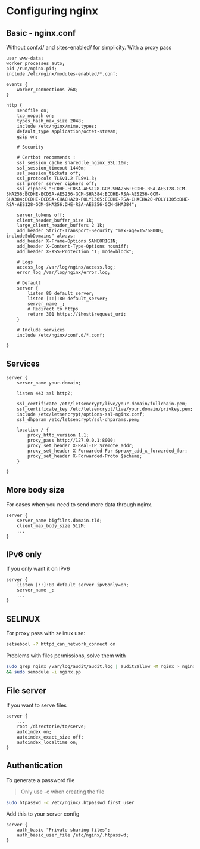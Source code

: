 # Configuring nginx

## Basic - nginx.conf

Without conf.d/ and sites-enabled/ for simplicity. With a proxy pass

```nginx
user www-data;
worker_processes auto;
pid /run/nginx.pid;
include /etc/nginx/modules-enabled/*.conf;

events {
    worker_connections 768;
}

http {
    sendfile on;
    tcp_nopush on;
    types_hash_max_size 2048;
    include /etc/nginx/mime.types;
    default_type application/octet-stream;
    gzip on;

    # Security

    # Certbot recommends : 
    ssl_session_cache shared:le_nginx_SSL:10m;
    ssl_session_timeout 1440m;
    ssl_session_tickets off;
    ssl_protocols TLSv1.2 TLSv1.3;
    ssl_prefer_server_ciphers off;
    ssl_ciphers "ECDHE-ECDSA-AES128-GCM-SHA256:ECDHE-RSA-AES128-GCM-SHA256:ECDHE-ECDSA-AES256-GCM-SHA384:ECDHE-RSA-AES256-GCM-SHA384:ECDHE-ECDSA-CHACHA20-POLY1305:ECDHE-RSA-CHACHA20-POLY1305:DHE-RSA-AES128-GCM-SHA256:DHE-RSA-AES256-GCM-SHA384";

    server_tokens off;
    client_header_buffer_size 1k;
    large_client_header_buffers 2 1k;
    add_header Strict-Transport-Security "max-age=15768000; includeSubDomains" always;
    add_header X-Frame-Options SAMEORIGIN;
    add_header X-Content-Type-Options nosniff;
    add_header X-XSS-Protection "1; mode=block";

    # Logs
    access_log /var/log/nginx/access.log;
    error_log /var/log/nginx/error.log;

    # Default
    server {
        listen 80 default_server;
        listen [::]:80 default_server;
        server_name _;
        # Redirect to https
        return 301 https://$host$request_uri;
    }

    # Include services
    include /etc/nginx/conf.d/*.conf;

}
```

## Services

```nginx
server {
    server_name your.domain;
    
    listen 443 ssl http2;

    ssl_certificate /etc/letsencrypt/live/your.domain/fullchain.pem;
    ssl_certificate_key /etc/letsencrypt/live/your.domain/privkey.pem;
    include /etc/letsencrypt/options-ssl-nginx.conf;
    ssl_dhparam /etc/letsencrypt/ssl-dhparams.pem;

    location / {
        proxy_http_version 1.1;
        proxy_pass http://127.0.0.1:8000;
        proxy_set_header X-Real-IP $remote_addr;
        proxy_set_header X-Forwarded-For $proxy_add_x_forwarded_for;
        proxy_set_header X-Forwarded-Proto $scheme;
    }

}
```

## More body size

For cases when you need to send more data through nginx.

```nginx
server {
    server_name bigfiles.domain.tld;
    client_max_body_size 512M;
    ...
}
```

## IPv6 only

If you only want it on IPv6

```nginx
server {
    listen [::]:80 default_server ipv6only=on;
    server_name _;
    ...
}
```

## SELINUX

For proxy pass with selinux use:

```bash
setsebool -P httpd_can_network_connect on 
```

Problems with files permissions, solve them with

```bash
sudo grep nginx /var/log/audit/audit.log | audit2allow -M nginx > nginx.te \ 
&& sudo semodule -i nginx.pp
```

## File server

If you want to serve files

```nginx
server {
    ...
    root /directorie/to/serve;
    autoindex on;
    autoindex_exact_size off;
    autoindex_localtime on;
}
```

## Authentication

To generate a password file

> Only use -c when creating the file

```bash
sudo htpasswd -c /etc/nginx/.htpasswd first_user
```

Add this to your server config

```nginx
server {
    auth_basic "Private sharing files";
    auth_basic_user_file /etc/nginx/.htpasswd; 
}
```
